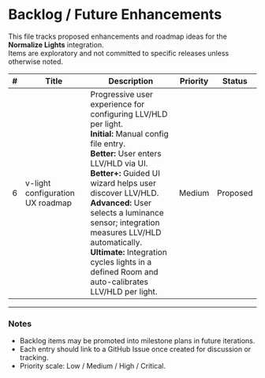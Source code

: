 # Backlog / Future Enhancements

This file tracks proposed enhancements and roadmap ideas for the **Normalize Lights** integration.  
Items are exploratory and not committed to specific releases unless otherwise noted.

| # | Title | Description | Priority | Status |
|---|--------|--------------|-----------|--------|
| 6 | v-light configuration UX roadmap | Progressive user experience for configuring LLV/HLD per light. <br>**Initial:** Manual config file entry.<br>**Better:** User enters LLV/HLD via UI.<br>**Better+:** Guided UI wizard helps user discover LLV/HLD.<br>**Advanced:** User selects a luminance sensor; integration measures LLV/HLD automatically.<br>**Ultimate:** Integration cycles lights in a defined Room and auto-calibrates LLV/HLD per light. | Medium | Proposed |

---

### Notes
- Backlog items may be promoted into milestone plans in future iterations.
- Each entry should link to a GitHub Issue once created for discussion or tracking.
- Priority scale: Low / Medium / High / Critical.
